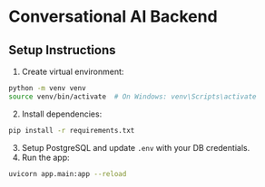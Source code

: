 # Conversational AI Backend

## Setup Instructions

1. Create virtual environment:
```bash
python -m venv venv
source venv/bin/activate  # On Windows: venv\Scripts\activate
```
2. Install dependencies:
```bash
pip install -r requirements.txt
```
3. Setup PostgreSQL and update `.env` with your DB credentials.
4. Run the app:
```bash
uvicorn app.main:app --reload
```
